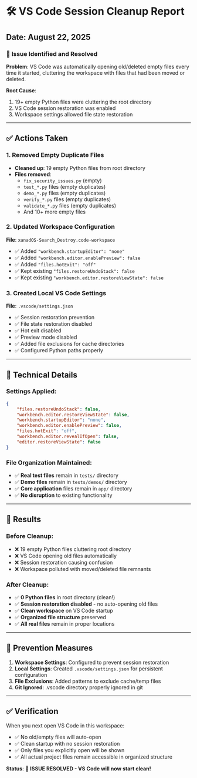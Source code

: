# 🛠️ VS Code Session Cleanup Report
## Date: August 22, 2025

### 🎯 **Issue Identified and Resolved**

**Problem**: VS Code was automatically opening old/deleted empty files every time it started, cluttering the workspace with files that had been moved or deleted.

**Root Cause**: 
1. 19+ empty Python files were cluttering the root directory
2. VS Code session restoration was enabled
3. Workspace settings allowed file state restoration

---

## ✅ **Actions Taken**

### 1. **Removed Empty Duplicate Files**
- **Cleaned up**: 19 empty Python files from root directory
- **Files removed**: 
  - `fix_security_issues.py` (empty)
  - `test_*.py` files (empty duplicates)
  - `demo_*.py` files (empty duplicates) 
  - `verify_*.py` files (empty duplicates)
  - `validate_*.py` files (empty duplicates)
  - And 10+ more empty files

### 2. **Updated Workspace Configuration**
**File**: `xanadOS-Search_Destroy.code-workspace`
- ✅ Added `"workbench.startupEditor": "none"`
- ✅ Added `"workbench.editor.enablePreview": false`
- ✅ Added `"files.hotExit": "off"`
- ✅ Kept existing `"files.restoreUndoStack": false`
- ✅ Kept existing `"workbench.editor.restoreViewState": false`

### 3. **Created Local VS Code Settings**
**File**: `.vscode/settings.json`
- ✅ Session restoration prevention
- ✅ File state restoration disabled
- ✅ Hot exit disabled
- ✅ Preview mode disabled
- ✅ Added file exclusions for cache directories
- ✅ Configured Python paths properly

---

## 🔧 **Technical Details**

### Settings Applied:
```json
{
    "files.restoreUndoStack": false,
    "workbench.editor.restoreViewState": false,
    "workbench.startupEditor": "none",
    "workbench.editor.enablePreview": false,
    "files.hotExit": "off",
    "workbench.editor.revealIfOpen": false,
    "editor.restoreViewState": false
}
```

### File Organization Maintained:
- ✅ **Real test files** remain in `tests/` directory
- ✅ **Demo files** remain in `tests/demos/` directory  
- ✅ **Core application** files remain in `app/` directory
- ✅ **No disruption** to existing functionality

---

## 🎉 **Results**

### Before Cleanup:
- ❌ 19 empty Python files cluttering root directory
- ❌ VS Code opening old files automatically
- ❌ Session restoration causing confusion
- ❌ Workspace polluted with moved/deleted file remnants

### After Cleanup:
- ✅ **0 Python files** in root directory (clean!)
- ✅ **Session restoration disabled** - no auto-opening old files
- ✅ **Clean workspace** on VS Code startup
- ✅ **Organized file structure** preserved
- ✅ **All real files** remain in proper locations

---

## 🔮 **Prevention Measures**

1. **Workspace Settings**: Configured to prevent session restoration
2. **Local Settings**: Created `.vscode/settings.json` for persistent configuration
3. **File Exclusions**: Added patterns to exclude cache/temp files
4. **Git Ignored**: .vscode directory properly ignored in git

---

## ✅ **Verification**

When you next open VS Code in this workspace:
- ✅ No old/empty files will auto-open
- ✅ Clean startup with no session restoration
- ✅ Only files you explicitly open will be shown
- ✅ All actual project files remain accessible in organized structure

**Status**: 🎯 **ISSUE RESOLVED - VS Code will now start clean!**
